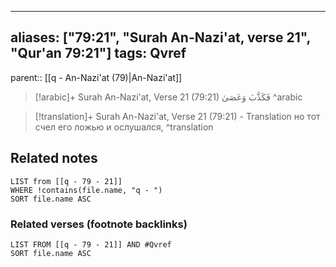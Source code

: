 
---
aliases: ["79:21", "Surah An-Nazi'at, verse 21", "Qur'an 79:21"]
tags: Qvref
---

parent:: [[q - An-Nazi'at (79)|An-Nazi'at]]

> [!arabic]+ Surah An-Nazi'at, Verse 21 (79:21)
> <span class="quran-arabic">فَكَذَّبَ وَعَصَىٰ</span>
^arabic

> [!translation]+ Surah An-Nazi'at, Verse 21 (79:21) - Translation
> но тот счел его ложью и ослушался,
^translation



## Related notes
```dataview
LIST from [[q - 79 - 21]]
WHERE !contains(file.name, "q - ")
SORT file.name ASC
```

### Related verses (footnote backlinks)
```dataview
LIST FROM [[q - 79 - 21]] AND #Qvref
SORT file.name ASC
```

